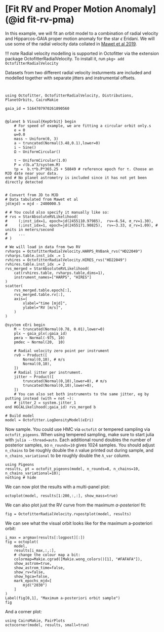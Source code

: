 # [Fit RV and Proper Motion Anomaly](@id fit-rv-pma)

In this example, we will fit an orbit model to a combination of radial velocity and Hipparcos-GAIA proper motion anomaly for the star $\epsilon$ Eridani. We will use some of the radial velocity data collated in [Mawet et al 2019](https://iopscience.iop.org/article/10.3847/1538-3881/aaef8a).

!!! note
    Radial velocity modelling is supported in Octofitter via the extension package OctofitterRadialVelocity. To install it, run 
    `pkg> add OctofitterRadialVelocity`

Datasets from two different radial velocity insturments are included and modelled together with separate jitters and instrumental offsets.


```@example 1


using Octofitter, OctofitterRadialVelocity, Distributions, PlanetOrbits, CairoMakie

gaia_id = 5164707970261890560 


@planet b Visual{KepOrbit} begin
    # For speed of example, we are fitting a circular orbit only.s
    e = 0
    ω=0.0
    mass ~ Uniform(0, 3)
    a ~ truncated(Normal(3.48,0.1),lower=0)
    i ~ Sine()
    Ω ~ UniformCircular()
    
    τ ~ UniformCircular(1.0)
    P = √(b.a^3/system.M)
    tp =  b.τ*b.P*365.25 + 58849 # reference epoch for τ. Choose an MJD date near your data.
end # No planet astrometry is included since it has not yet been directly detected


# Convert from JD to MJD
# Data tabulated from Mawet et al
jd(mjd) = mjd - 2400000.5

# # You could also specify it manually like so:
# rvs = StarAbsoluteRVLikelihood(
#     (;inst_idx=1, epoch=jd(2455110.97985),  rv=−6.54, σ_rv=1.30),
#     (;inst_idx=1, epoch=jd(2455171.90825),  rv=−3.33, σ_rv=1.09), # units in meters/second
#     ...
# )

# We will load in data from two RV
rvharps = OctofitterRadialVelocity.HARPS_RVBank_rvs("HD22049")
rvharps.table.inst_idx .= 1
rvhires = OctofitterRadialVelocity.HIRES_rvs("HD22049")
rvhires.table.inst_idx .= 2
rvs_merged = StarAbsoluteRVLikelihood(
    cat(rvhires.table, rvharps.table,dims=1),
    instrument_names=["HARPS", "HIRES"]
)
scatter(
    rvs_merged.table.epoch[:],
    rvs_merged.table.rv[:],
    axis=(
        xlabel="time [mjd]",
        ylabel="RV [m/s]",
    )
)
```


```@example 1
@system ϵEri begin
    M ~ truncated(Normal(0.78, 0.01),lower=0)
    plx ~ gaia_plx(;gaia_id)
    pmra ~ Normal(-975, 10)
    pmdec ~ Normal(20,  10)

    # Radial velocity zero point per instrument
    rv0 ~ Product([
        Normal(0,10), # m/s
        Normal(0,10),
    ])
    # Radial jitter per instrument. 
    jitter ~ Product([
        truncated(Normal(0,10),lower=0), # m/s
        truncated(Normal(0,10),lower=0),
    ])
    # You can also set both instruments to the same jitter, eg by putting instead (with = not ~):
    # jitter_2 = system.jitter_1
end HGCALikelihood(;gaia_id) rvs_merged b

# Build model
model = Octofitter.LogDensityModel(ϵEri)
```


Now sample. You could use HMC via `octofit` or tempered sampling via `octofit_pigeons`. When using tempered sampling, make sure to start julia with `julia --thread=auto`. Each additional round doubles the number of posterior samples, so `n_rounds=10` gives 1024 samples. You should adjust `n_chains` to be roughly double the `Λ` value printed out during sample, and `n_chains_variational` to be roughly double the `Λ_var` column. 
```@example 1
using Pigeons
results, pt = octofit_pigeons(model, n_rounds=8, n_chains=10, n_chains_variational=10);
nothing # hide
```

We can now plot the results with a multi-panel plot:
```@example 1
octoplot(model, results[1:200,:,:], show_mass=true)
```


We can also plot just the RV curve from the maximum *a-posteriori* fit:
```@example 1
fig = OctofitterRadialVelocity.rvpostplot(model, results)
```

We can see what the visual orbit looks like for the maximum a-posteriori orbit:
```@example 1
i_max = argmax(results[:logpost][:])
fig = octoplot(
    model,
    results[i_max,:,:],
    # change the colour map a bit:
    colormap=Makie.cgrad([Makie.wong_colors()[1], "#FAFAFA"]),
    show_astrom=true,
    show_astrom_time=false,
    show_rv=false,
    show_hgca=false,
    mark_epochs_mjd=[
        mjd("2030")
    ]
)
Label(fig[0,1], "Maximum a-posteriori orbit sample")
fig
```


And a corner plot:
```@example 1
using CairoMakie, PairPlots
octocorner(model, results, small=true)
```